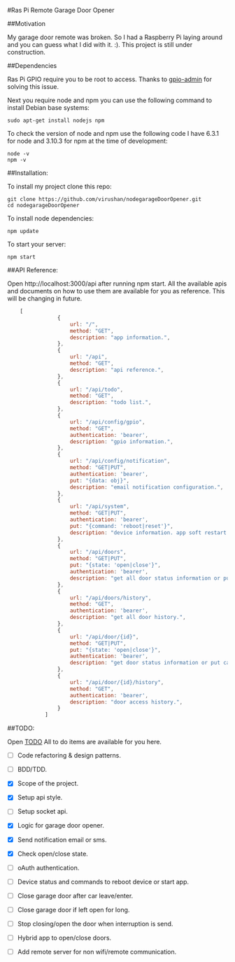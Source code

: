 #Ras Pi Remote Garage Door Opener

##Motivation

My garage door remote was broken. So I had a Raspberry Pi laying around and you can guess what I did with it. :). This project is still under construction.

##Dependencies

Ras Pi GPIO require you to be root to access. Thanks to [gpio-admin](https://github.com/quick2wire/quick2wire-gpio-admin) for solving this issue.

Next you require node and npm you can use the following command to install Debian base systems:

    sudo apt-get install nodejs npm

To check the version of node and npm use the following code I have 6.3.1 for node and 3.10.3 for npm at the time of development:

    node -v
    npm -v

##Installation:

To install my project clone this repo:

    git clone https://github.com/virushan/nodegarageDoorOpener.git
    cd nodegarageDoorOpener

To install node dependencies:

    npm update

To start your server:

    npm start


##API Reference:

Open http://localhost:3000/api after running npm start. All the available apis and documents on how to use them are available for you as reference. This will be changing in future.
```javascript
    [
                {
                    url: "/",
                    method: "GET",
                    description: "app information.",
                },
                {
                    url: "/api",
                    method: "GET",
                    description: "api reference.",
                },
                {
                    url: "/api/todo",
                    method: "GET",
                    description: "todo list.",
                },
                {
                    url: "/api/config/gpio",
                    method: "GET",
                    authentication: 'bearer',
                    description: "gpio information.",
                },
                {
                    url: "/api/config/notification",
                    method: "GET|PUT",
                    authentication: 'bearer',
                    put: "{data: obj}",
                    description: "email notification configuration.",
                },
                {
                    url: "/api/system",
                    method: "GET|PUT",
                    authentication: 'bearer',
                    put: "{command: 'reboot|reset'}",
                    description: "device information. app soft restart or system reboot.",
                },
                {
                    url: "/api/doors",
                    method: "GET|PUT",
                    put: "{state: 'open|close'}",
                    authentication: 'bearer',
                    description: "get all door status information or put call to open\\close doors.",
                },
                {
                    url: "/api/doors/history",
                    method: "GET",
                    authentication: 'bearer',
                    description: "get all door history.",
                },
                {
                    url: "/api/door/{id}",
                    method: "GET|PUT",
                    put: "{state: 'open|close'}",
                    authentication: 'bearer',
                    description: "get door status information or put call to open\\close door.",
                },
                {
                    url: "/api/door/{id}/history",
                    method: "GET",
                    authentication: 'bearer',
                    description: "door access history.",
                }
            ]
```

##TODO:

Open [TODO](http://localhost:3000/api/todo) All to do items are available for you here.

- [ ] Code refactoring & design patterns.
- [ ] BDD/TDD.
- [x] Scope of the project.
- [x] Setup api style.
- [ ] Setup socket api.
- [x] Logic for garage door opener.
- [x] Send notification email or sms.
- [x] Check open/close state.
- [ ] oAuth authentication.
- [ ] Device status and commands to reboot device or start app.
- [ ] Close garage door after car leave/enter.
- [ ] Close garage door if left open for long.
- [ ] Stop closing/open the door when interruption is send.
- [ ] Hybrid app to open/close doors.
- [ ] Add remote server for non wifi/remote communication.


